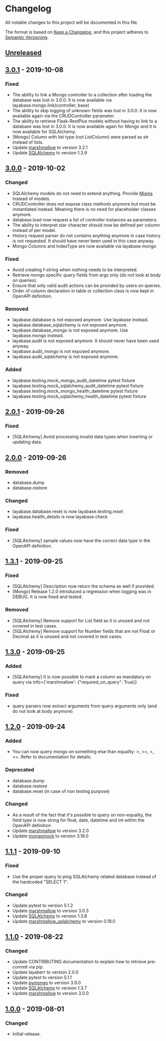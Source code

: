 # Changelog
All notable changes to this project will be documented in this file.

The format is based on [Keep a Changelog](https://keepachangelog.com/en/1.0.0/),
and this project adheres to [Semantic Versioning](https://semver.org/spec/v2.0.0.html).

## [Unreleased]

## [3.0.1] - 2019-10-08
### Fixed
- The ability to link a Mongo controller to a collection after loading the database was lost in 3.0.0. It is now available via layabase.mongo.link(controller, base)
- The ability to skip logging of unknown fields was lost in 3.0.0. It is now available again via the CRUDController parameter.
- The ability to retrieve Flask-RestPlus models without having to link to a database was lost in 3.0.0. It is now available again for Mongo and it is now available for SQLAlchemy.
- [Mongo] Column with list type (not ListColumn) were parsed as str instead of lists.
- Update [marshmallow](https://marshmallow.readthedocs.io/en/latest/changelog.html) to version 3.2.1
- Update [SQLAlchemy](https://docs.sqlalchemy.org/en/13/changelog/index.html) to version 1.3.9

## [3.0.0] - 2019-10-02
### Changed
- SQLAlchemy models do not need to extend anything. Provide [Mixins](https://docs.sqlalchemy.org/en/13/orm/extensions/declarative/mixins.html#declarative-mixins) instead of models.
- CRUDController does not expose class methods anymore but must be instantiated instead. Meaning there is no need for placeholder classes anymore.
- database.load now request a list of controller instances as parameters.
- The ability to interpret star character should now be defined per column instead of per model.
- History request parser do not contains anything anymore in case history is not requested. It should have never been used in this case anyway.
- Mongo Columns and IndexType are now available via layabase.mongo

### Fixed
- Avoid creating f-string when nothing needs to be interpreted.
- Retrieve mongo specific query fields from args only (do not look at body on queries).
- Ensure that only valid audit actions can be provided by users on queries.
- Order of column declaration in table or collection class is now kept in OpenAPI definition.

### Removed
- layabase.database is not exposed anymore. Use layabase instead.
- layabase.database_sqlalchemy is not exposed anymore.
- layabase.database_mongo is not exposed anymore. Use layabase.mongo instead.
- layabase.audit is not exposed anymore. It should never have been used anyway.
- layabase.audit_mongo is not exposed anymore.
- layabase.audit_sqlalchemy is not exposed anymore.

### Added
- layabase.testing.mock_mongo_audit_datetime pytest fixture
- layabase.testing.mock_sqlalchemy_audit_datetime pytest fixture
- layabase.testing.mock_mongo_health_datetime pytest fixture
- layabase.testing.mock_sqlalchemy_health_datetime pytest fixture

## [2.0.1] - 2019-09-26
### Fixed
- [SQLAlchemy] Avoid processing invalid data types when inserting or updating data.

## [2.0.0] - 2019-09-26
### Removed
- database.dump
- database.restore

### Changed
- layabase.database.reset is now layabase.testing.reset
- layabase.health_details is now layabase.check

### Fixed
- [SQLAlchemy] sample values now have the correct data type in the OpenAPI definition.

## [1.3.1] - 2019-09-25
### Fixed
- [SQLAlchemy] Description now return the schema as well if provided.
- [Mongo] Release 1.2.0 introduced a regression when logging was in DEBUG. It is now fixed and tested.

### Removed
- [SQLAlchemy] Remove support for List field as it is unused and not covered in test cases.
- [SQLAlchemy] Remove support for Number fields that are not Float or Decimal as it is unused and not covered in test cases.

## [1.3.0] - 2019-09-25
### Added
- [SQLAlchemy] It is now possible to mark a column as mandatory on query via info={'marshmallow': {"required_on_query": True}}

### Fixed
- query parsers now extract arguments from query arguments only (and do not look at body anymore)

## [1.2.0] - 2019-09-24
### Added
- You can now query mongo on something else than equality: >, >=, <, <=. Refer to documentation for details.

### Deprecated
- database.dump
- database.restore
- database.reset (in case of non testing purpose)

### Changed
- As a result of the fact that it's possible to query on non-equality, the field type is now string for float, date, datetime and int within the OpenAPI definition
- Update [marshmallow](https://marshmallow.readthedocs.io/en/latest/changelog.html) to version 3.2.0
- Update [mongomock](https://github.com/mongomock/mongomock/releases) to version 3.18.0

## [1.1.1] - 2019-09-10
### Fixed
- Use the proper query to ping SQLAlchemy related database instead of the hardcoded "SELECT 1".

### Changed
- Update pytest to version 5.1.2
- Update [marshmallow](https://marshmallow.readthedocs.io/en/latest/changelog.html) to version 3.0.3
- Update [SQLAlchemy](https://docs.sqlalchemy.org/en/13/changelog/index.html) to version 1.3.8
- Update [marshmallow_sqlalchemy](https://marshmallow-sqlalchemy.readthedocs.io/en/latest/changelog.html) to version 0.19.0

## [1.1.0] - 2019-08-22
### Changed
- Update CONTRIBUTING documentation to explain how to retrieve pre-commit via pip.
- Update layaberr to version 2.0.0
- Update pytest to version 5.1.1
- Update [pymongo](https://api.mongodb.com/python/3.9.0/changelog.html) to version 3.9.0
- Update [SQLAlchemy](https://docs.sqlalchemy.org/en/13/changelog/index.html) to version 1.3.7
- Update [marshmallow](https://marshmallow.readthedocs.io/en/latest/changelog.html) to version 3.0.0

## [1.0.0] - 2019-08-01
### Changed
- Initial release.

[Unreleased]:https://github.tools.digital.engie.com/gempy/layabase/compare/v3.0.1...HEAD
[3.0.1]:https://github.tools.digital.engie.com/gempy/layabase/compare/v3.0.0...v3.0.1
[3.0.0]:https://github.tools.digital.engie.com/gempy/layabase/compare/v2.0.1...v3.0.0
[2.0.1]:https://github.tools.digital.engie.com/gempy/layabase/compare/v2.0.0...v2.0.1
[2.0.0]:https://github.tools.digital.engie.com/gempy/layabase/compare/v1.3.1...v2.0.0
[1.3.1]:https://github.tools.digital.engie.com/gempy/layabase/compare/v1.3.0...v1.3.1
[1.3.0]:https://github.tools.digital.engie.com/gempy/layabase/compare/v1.2.0...v1.3.0
[1.2.0]:https://github.tools.digital.engie.com/gempy/layabase/compare/v1.1.1...v1.2.0
[1.1.1]:https://github.tools.digital.engie.com/gempy/layabase/compare/v1.1.0...v1.1.1
[1.1.0]:https://github.tools.digital.engie.com/gempy/layabase/compare/v1.0.0...v1.1.0
[1.0.0]: https://github.tools.digital.engie.com/gempy/layabase/releases/tag/v1.0.0
